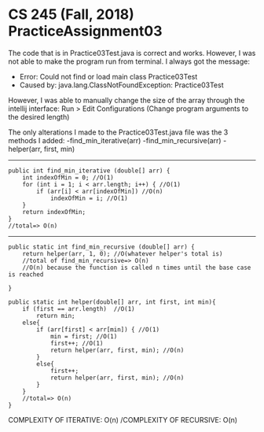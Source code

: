 # CS 245 (Fall, 2018) PracticeAssignment03

The code that is in Practice03Test.java is correct and works. However, I was not able to make the program run from terminal.
I always got the message:

* Error: Could not find or load main class Practice03Test
* Caused by: java.lang.ClassNotFoundException: Practice03Test

However, I was able to manually change the size of the array through the intellij interface: Run > Edit Configurations
(Change program arguments to the desired length)

The only alterations I made to the Practice03Test.java file was the 3 methods I added:
    -find_min_iterative(arr)
    -find_min_recursive(arr)
    -helper(arr, first, min)

---------
    public int find_min_iterative (double[] arr) {
        int indexOfMin = 0; //O(1)
        for (int i = 1; i < arr.length; i++) { //O(1)
            if (arr[i] < arr[indexOfMin]) //O(n)
                indexOfMin = i; //O(1)
        }
        return indexOfMin;
    }
    //total=> O(n)

---------

    public static int find_min_recursive (double[] arr) {
        return helper(arr, 1, 0); //O(whatever helper's total is)
        //total of find_min_recursive=> O(n)
        //O(n) because the function is called n times until the base case is reached

    }

    public static int helper(double[] arr, int first, int min){
        if (first == arr.length)  //O(1)
            return min;
        else{
            if (arr[first] < arr[min]) { //O(1)
                min = first; //O(1)
                first++; //O(1)
                return helper(arr, first, min); //O(n)
            }
            else{
                first++;
                return helper(arr, first, min); //O(n)
            }
        }
        //total=> O(n)
    }

COMPLEXITY OF ITERATIVE: O(n)
/COMPLEXITY OF RECURSIVE: O(n)